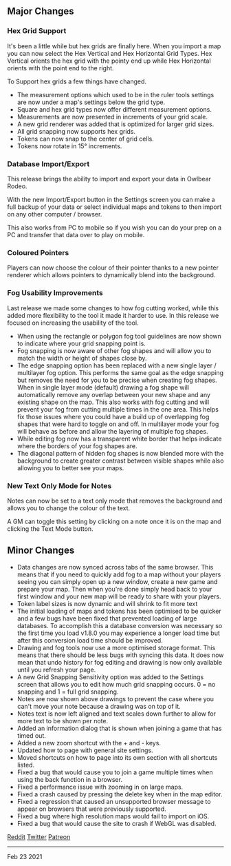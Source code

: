 ## Major Changes

### Hex Grid Support

It's been a little while but hex grids are finally here.
When you import a map you can now select the Hex Vertical and Hex Horizontal Grid Types. Hex Vertical orients the hex grid with the pointy end up while Hex Horizontal orients with the point end to the right.

To Support hex grids a few things have changed.

- The measurement options which used to be in the ruler tools settings are now under a map's settings below the grid type.
- Square and hex grid types now offer different measurement options.
- Measurements are now presented in increments of your grid scale.
- A new grid renderer was added that is optimized for larger grid sizes.
- All grid snapping now supports hex grids.
- Tokens can now snap to the center of grid cells.
- Tokens now rotate in 15° increments.

### Database Import/Export

This release brings the ability to import and export your data in Owlbear Rodeo.

With the new Import/Export button in the Settings screen you can make a full backup of your data or select individual maps and tokens to then import on any other computer / browser.

This also works from PC to mobile so if you wish you can do your prep on a PC and transfer that data over to play on mobile.

### Coloured Pointers

Players can now choose the colour of their pointer thanks to a new pointer renderer which allows pointers to dynamically blend into the background.

### Fog Usability Improvements

Last release we made some changes to how fog cutting worked, while this added more flexibility to the tool it made it harder to use. In this release we focused on increasing the usability of the tool.

- When using the rectangle or polygon fog tool guidelines are now shown to indicate where your grid snapping point is.
- Fog snapping is now aware of other fog shapes and will allow you to match the width or height of shapes close by.
- The edge snapping option has been replaced with a new single layer / multilayer fog option. This performs the same goal as the edge snapping but removes the need for you to be precise when creating fog shapes. When in single layer mode (default) drawing a fog shape will automatically remove any overlap between your new shape and any existing shape on the map. This also works with fog cutting and will prevent your fog from cutting multiple times in the one area. This helps fix those issues where you could have a build up of overlapping fog shapes that were hard to toggle on and off. In multilayer mode your fog will behave as before and allow the layering of multiple fog shapes.
- While editing fog now has a transparent white border that helps indicate where the borders of your fog shapes are.
- The diagonal pattern of hidden fog shapes is now blended more with the background to create greater contrast between visible shapes while also allowing you to better see your maps.

### New Text Only Mode for Notes

Notes can now be set to a text only mode that removes the background and allows you to change the colour of the text.

A GM can toggle this setting by clicking on a note once it is on the map and clicking the Text Mode button.

## Minor Changes

- Data changes are now synced across tabs of the same browser. This means that if you need to quickly add fog to a map without your players seeing you can simply open up a new window, create a new game and prepare your map. Then when you're done simply head back to your first window and your new map will be ready to share with your players.
- Token label sizes is now dynamic and will shrink to fit more text
- The initial loading of maps and tokens has been optimised to be quicker and a few bugs have been fixed that prevented loading of large databases. To accomplish this a database conversion was necessary so the first time you load v1.8.0 you may experience a longer load time but after this conversion load time should be improved.
- Drawing and fog tools now use a more optimised storage format. This means that there should be less bugs with syncing this data. It does now mean that undo history for fog editing and drawing is now only available until you refresh your page.
- A new Grid Snapping Sensitivity option was added to the Settings screen that allows you to edit how much grid snapping occurs. 0 = no snapping and 1 = full grid snapping.
- Notes are now shown above drawings to prevent the case where you can't move your note because a drawing was on top of it.
- Notes text is now left aligned and text scales down further to allow for more text to be shown per note.
- Added an information dialog that is shown when joining a game that has timed out.
- Added a new zoom shortcut with the + and - keys.
- Updated how to page with general site settings.
- Moved shortcuts on how to page into its own section with all shortcuts listed.
- Fixed a bug that would cause you to join a game multiple times when using the back function in a browser.
- Fixed a performance issue with zooming in on large maps.
- Fixed a crash caused by pressing the delete key when in the map editor.
- Fixed a regression that caused an unsupported browser message to appear on browsers that were previously supported.
- Fixed a bug where high resolution maps would fail to import on iOS.
- Fixed a bug that would cause the site to crash if WebGL was disabled.

[Reddit](https://www.reddit.com/r/OwlbearRodeo/comments/lqd1p4/beta_v180_released_hex_support_importexport_and/)
[Twitter](https://twitter.com/owlbearrodeo/status/1364124692940877827?s=21)
[Patreon](https://www.patreon.com/posts/47899653)

---

Feb 23 2021
